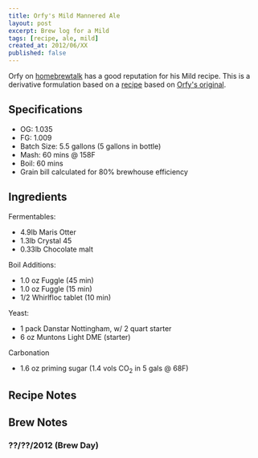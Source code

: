 ```yaml
---
title: Orfy's Mild Mannered Ale
layout: post
excerpt: Brew log for a Mild
tags: [recipe, ale, mild]
created_at: 2012/06/XX
published: false
---
```


Orfy on [homebrewtalk](http://www.homebrewtalk.com/) has a good reputation for his Mild recipe.  This is a derivative formulation based on a [recipe](http://www.homebrewtalk.com/f67/reapers-mild-1st-place-2011-hbt-competition-239228/) based on [Orfy's original](http://www.homebrewtalk.com/f67/mild-mannered-ale-ag-e-uk-us-52776/).  


## Specifications
* OG: 1.035
* FG: 1.009
* Batch Size: 5.5 gallons (5 gallons in bottle)
* Mash: 60 mins @ 158F
* Boil: 60 mins
* Grain bill calculated for 80% brewhouse efficiency

## Ingredients

Fermentables:

- 4.9lb Maris Otter
- 1.3lb Crystal 45
- 0.33lb Chocolate malt

Boil Additions:

- 1.0 oz Fuggle (45 min)
- 1.0 oz Fuggle (15 min)
- 1/2 Whirlfloc tablet (10 min)

Yeast: 

- 1 pack Danstar Nottingham, w/ 2 quart starter 
- 6 oz Muntons Light DME (starter)

Carbonation

- 1.6 oz priming sugar (1.4 vols CO<sub>2</sub> in 5 gals @ 68F)


## Recipe Notes

## Brew Notes

### ??/??/2012 (Brew Day)
